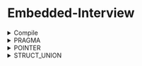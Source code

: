 # Embedded-Interview
<details>

<summary>Compile</summary>
Quy trình dịch là quá trình chuyển đổi từ ngôn ngữ bậc cao sang ngôn ngữ đích (ngôn ngữ máy) để máy tính có thể hiểu và thực thi. Ngôn ngữ lập trình C++ là một ngôn ngữ dạng biên dịch. Chương trình được viết bằng C++ muốn chạy được trên máy tính phải trải qua một quá trình biên dịch để chuyển đổi từ dạng mã nguồn sang chương trình dạng mã thực thi. Quá trình được chia ra làm 4 giai đoạn chính:
    

	
	
HOẠT ĐỘNG

1. Giai đoạn tiền xử lý – Preprocessor
Bộ tiền xử lý có nhiệm vụ thực hiện:

- Nhận mã nguồn
- Xóa bỏ tất cả chú thích, comments của chương trình
- Chỉ thị tiền xử lý (bắt đầu bằng #) cũng được xử lý
Chúng ta có thể bắt lỗi ngay ở giai đoạn này với việc sử dụng một cách hợp lý các chỉ thị #if và #error. Bằng cách sử dụng option -E của trình biên dịch như bên dưới, chúng ta có thể dừng quá trình biên dịch ngay ở giai đoạn tiền xử lý nếu có lỗi ở giai đoạn này.

Ví dụ: chỉ thị #include cho phép ghép thêm mã chương trình của một tệp tiêu để vào mã nguồn cần dịch. Các hằng số được định nghĩa bằng #define sẽ được thay thế bằng giá trị cụ thể tại mỗi nơi sử dụng trong chương trình.
![image](https://codelearn.io/Media/Default/Users/Darksider/ssj/Screenshot%202020-09-22%20092248.png)
	
Sau khi thực hiện tiền xử lý
	
![image](https://codelearn.io/Media/Default/Users/Darksider/ssj/Screenshot%202020-09-22%20092317.png)
	

2. Compilation (biên dịch)

- Phân tích cú pháp (syntax) của mã nguồn NNBC.
- Chuyển chúng sang dạng mã Assembly là một ngôn ngữ bậc thấp (hợp ngữ) gần với tập lệnh của bộ vi xử lý.

![image](https://codelearn.io/Media/Default/Users/Darksider/ssj/Screenshot%202020-09-22%20094157.png)
	
3. Công đoạn dịch Assembly

- Dich chương trình => Sang mã máy 0 và 1
- Một tệp mã máy (.obj) sinh ra trong hệ thống sau đó.
	
4. Giai đoạn Linker

Trong giai đoạn này mã máy của một chương trình dịch từ nhiều nguồn (file .c hoặc file thư viện .lib) được liên kết lại với nhau để tạo thành chương trình đích duy nhất
Mã máy của các hàm thư viện gọi trong chương trình cũng được đưa vào chương trình cuối trong giai đoạn này.
Chính vì vậy mà các lỗi liên quan đến việc gọi hàm hay sử dụng biến tổng thể mà không tồn tại sẽ bị phát hiện. Kể cả lỗi viết chương trình chính không có hàm main() cũng được phát hiện trong liên kết.

</details>

<details>
<summary>PRAGMA</summary>

The `pragma pack` directive can be used to improve the efficiency of C code by reducing the amount of memory that is used to store structure objects. However, it is important to note that using the `pragma pack` directive can also make the code less portable, as not all compilers support it.

![no-pragma](https://github.com/rhuynh911/EmbeddedT6/assets/13808386/fe897c02-0693-4a02-b7c9-84896c1dfc9b)

![has-pragama](https://github.com/rhuynh911/EmbeddedT6/assets/13808386/0d6ae515-79a2-4b5b-a3b7-0c9806c4486b)
	
</details>

<details>
<summary>POINTER</summary>
 
## Null Pointer
- Con trỏ null là con trỏ có giá trị và địa chỉ bằng 0.
- Khi khai báo 1 con trỏ:
    + Phải khai báo địa chỉ cho nó.
    + Nếu mà chưa sử dụng thì gán cho nó con trỏ null. 
    + Hoặc khi khai báo con trỏ và đã sử dụng nó rồi, khi không muốn sử dụng nó nữa thì phải gán nó lại là con trỏ null.
```
    int *ptr = NULL;
```
## Function Pointer
- Sau khi khai báo thì hàm cũng được lưu trữ tại một địa chỉ trong bộ nhớ, và do đó, chúng ta cũng có thể sử dụng con trỏ để lưu trữ địa chỉ và qua đó thao tác với chúng.
- Chúng ta gọi con trỏ lưu trữ địa chỉ của một hàm là con trỏ hàm trong c, và sử dụng nó để truy cập vào địa chỉ của hàm, cũng như thực thi các xử lý bên trong hàm đó.
 ```
    Cách khai báo:
        type (*fp) ( para_type_1, para_type_2, para_type_3,...);
    fp: tên con trỏ hàm.
    type: kiểu của con trỏ.
    para_type_1,.. : các kiểu của các đối số parameter.
 ```
 ```
 VD:
#include <stdio.h>

void tong(int a,int b){
    printf("tong %d va %d = %d\n", a, b, a + b);
}

void hieu(int a,int b){
    printf("hieu %d va %d = %d\n", a, b, a - b);
}

void tich(int a,int b){
    printf("tich %d va %d = %d\n", a, b, a * b);
}

void thuong(int a,int b){
    printf("thuong %d va %d = %f\n", a, b, (float)a/b);
}

void tinhtoan(int a, int b, void (*ptr)(int, int))
{   // thông qua con trỏ hàm để hàm làm input parameter
    printf("Chuong trin tinh toan\n");
    ptr(a,b);
}
int main()
{

    // void (*pheptoan)(int, int) = NULL;
    // pheptoan = thuong;
    // pheptoan(5,1);

    tinhtoan(8,6,thuong);
    return 0;
}
    
 ```
 ## Void Pointer
 - `Con trỏ void có thể trỏ đến các vùng nhớ có các kiểu dữ liệu khác nhau`.
 - Tuy nhiên, con trỏ void không xác định được kiểu dữ liệu của vùng nhớ mà nó trỏ tới, vì vậy không thể truy cập xuất trực tiếp nội dung thông qua toán tử derefernce () được. Mà `con trỏ kiểu void` cần `phải được ép kiểu` một cách rõ ràng `sang con trỏ có kiểu dữ liệu khác trước khi sử dụng toán tử derefernce` ().
 ```
 #include <stdio.h>

void tong(int a,int b){
    printf("tong %d va %d = %d\n", a, b, a + b);
}

int main()
{

    int i = 3;
    double d =12.4;
    char c ='B';

    // con trỏ void có thể trỏ đến bất kỳ địa chỉ nào 
    void *ptr = &i;

    // để lấy giá trị từ con trỏ void ta cần ép kiểu nó
    printf("i = %d\n",*(int *)ptr);

    ptr = &d;
    printf("d = %f\n",*(double *)ptr);

    ptr = &c;
    printf("c = %c\n",*(char *)ptr);

    ptr = &tong;
    ((void (*)(int, int))ptr)(9,1);
    return 0;
}
    
 ```
 ## Pointer to Pointer
 Con trỏ trỏ đến con trỏ (Pointers to pointers) là một con trỏ chứa địa chỉ của một con trỏ khác.
    
 ```
  cách khai báo: 
   data_type_of_pointer **name_of_variable = & normal_pointer_variable;
 ```
 
 ```
int val = 5; 
int *ptr = &val; // lưu địa chỉ của val vào con trỏ ptr. 
int **d_ptr = &ptr; // con trỏ tới một con trỏ được khai báo 
                    // đang trỏ tới một số nguyên.
    
 ```
 ```
 VD :
 #include <stdio.h>
 
int main()
{
    int var = 123;
 
    int* ptr2;
 
    int** ptr1;
 
    ptr2 = &var;
 
    ptr1 = &ptr2;
 
    printf("Gia tri var = %d\n", var);
    printf("Gia tri *pointer = %d\n", *ptr2);
    printf("Gia tri **pointer = %d\n", **ptr1);
 
    return 0;
    
    /*
     Result : 
        Gia tri var = 123
        Gia tri *pointer = 123
        Gia tri **pointer = 123
    */
}
 ```
</details>

<details>
<summary>STRUCT_UNION</summary>

### 1. Struct
- Sizeof của Struct bằng tổng các member cộng lại (+ padding nếu có).
- Địa chỉ của Struct sẽ bằng địa chỉ của member đầu tiên và các member còn lại sẽ có địa chỉ riêng của chúng nên chúng có thể lưu giá trị độc lập với nhau.
- Khi nào dùng Struct: Struct cùng một thời điểm ta có thể chọn cùng lúc nhiều member.
- Tùy cách sắp xếp các member trong Struct ta sẽ có sizeof khác nhau, chúng ta nên sắp xếp 1 cách thông minh để không tốn tài nguyên:

* Đây tiết kiệm tài nguyên.
<p align="center">
  <img src="https://github.com/akhoitn/Test-1/assets/128330556/77714d49-3cae-4862-bf51-9597a67abfdb">
</p> 

* Đây là lãng phí tài nguyên
<p align="center">
  <img src="https://github.com/akhoitn/Test-1/assets/128330556/271d4a47-36fa-443b-b69f-c42e563a9e5d">
</p> 

### 2. Union
- Sizeof của Union là kích thước của member lớn nhất.

<p align="center">
  <img src="https://github.com/akhoitn/Test-1/assets/128330556/866bfa76-1864-4724-888e-2d149704a005">
</p> 

<p align="center">
  <img src="https://github.com/akhoitn/Test-1/assets/128330556/9b2fc738-255b-4339-8a7c-1c7168855723">
</p> 

- Địa chỉ của Union và các member là dùng chung nên nếu gán giá trị vào thì các member sẽ có giá trị giống nhau.

<p align="center">
  <img src="https://github.com/akhoitn/Test-1/assets/128330556/0d274e6d-1281-4f41-86f6-b1ddcddb9363">
</p>

- Khi nào dùng Union: Union có rất nhiều member và tại 1 thời điểm mình chỉ sử dụng 1 member trong đó thôi thì ta sẽ dùng Union (ví dụ: Khi mua lap, ta sẽ có nhiều hãng để lựa chọn, nhưng ta chỉ có thể chọn 1 hãng để mua).

</details>
